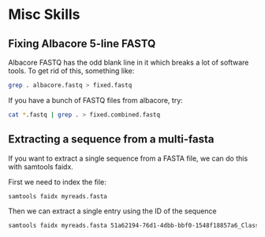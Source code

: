 # Misc Skills

## Fixing Albacore 5-line FASTQ
Albacore FASTQ has the odd blank line in it which breaks a lot of software tools.  To get rid of this, something like:

```sh
grep . albacore.fastq > fixed.fastq
```

If you have a bunch of FASTQ files from albacore, try:

```sh
cat *.fastq | grep . > fixed.combined.fastq
```

## Extracting a sequence from a multi-fasta

If you want to extract a single sequence from a FASTA file, we can do this with samtools faidx. 

First we need to index the file:

```sh
samtools faidx myreads.fasta
```

Then we can extract a single entry using the ID of the sequence

```sh
samtools faidx myreads.fasta 51a62194-76d1-4dbb-bbf0-1548f18857a6_Classification_2d:2D_000:2d
```
